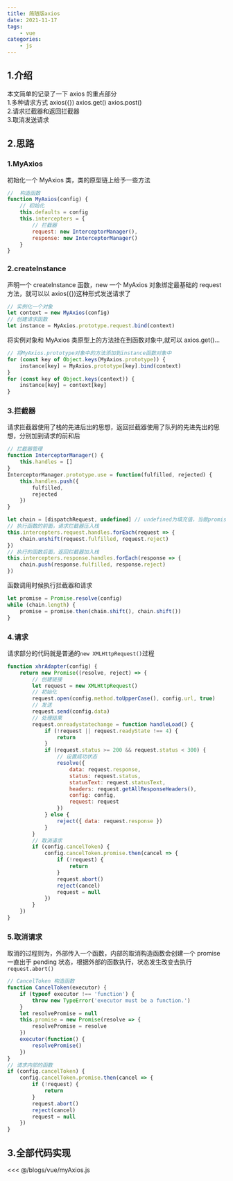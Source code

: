 ```yaml
---
title: 简陋版axios
date: 2021-11-17
tags:
    - vue
categories:
    - js
---
```


## 1.介绍

本文简单的记录了一下 axios 的重点部分  
1.多种请求方式 axios({}) axios.get() axios.post()  
2.请求拦截器和返回拦截器  
3.取消发送请求

## 2.思路
### 1.MyAxios
初始化一个 MyAxios 类，类的原型链上给予一些方法

```js
//  构造函数
function MyAxios(config) {
	// 初始化
	this.defaults = config
	this.intercepters = {
		// 拦截器
		request: new InterceptorManager(),
		response: new InterceptorManager()
	}
}
```
### 2.createInstance
声明一个 createInstance 函数，new 一个 MyAxios 对象绑定最基础的 request 方法，就可以以 axios({})这种形式发送请求了

```js
// 实例化一个对象
let context = new MyAxios(config)
// 创建请求函数
let instance = MyAxios.prototype.request.bind(context)
```

将实例对象和 MyAxios 类原型上的方法挂在到函数对象中,就可以 axios.get()...

```js
// 将MyAxios.prototype对象中的方法添加到instance函数对象中
for (const key of Object.keys(MyAxios.prototype)) {
	instance[key] = MyAxios.prototype[key].bind(context)
}
for (const key of Object.keys(context)) {
	instance[key] = context[key]
}
```
### 3.拦截器
请求拦截器使用了栈的先进后出的思想，返回拦截器使用了队列的先进先出的思想，分别加到请求的前和后

```js
// 拦截器管理
function InterceptorManager() {
	this.handles = []
}
InterceptorManager.prototype.use = function(fulfilled, rejected) {
	this.handles.push({
		fulfilled,
		rejected
	})
}

let chain = [dispatchRequest, undefined] // undefined为填充值，当做promise的reject
// 执行函数的前面，请求拦截器压入栈
this.intercepters.request.handles.forEach(request => {
	chain.unshift(request.fulfilled, request.reject)
})
// 执行的函数后面，返回拦截器加入栈
this.intercepters.response.handles.forEach(response => {
	chain.push(response.fulfilled, response.reject)
})
```

函数调用时候执行拦截器和请求

```js
let promise = Promise.resolve(config)
while (chain.length) {
	promise = promise.then(chain.shift(), chain.shift())
}
```
### 4.请求
请求部分的代码就是普通的`new XMLHttpRequest()`过程

```js
function xhrAdapter(config) {
	return new Promise((resolve, reject) => {
		// 创建链接
		let request = new XMLHttpRequest()
		// 初始化
		request.open(config.method.toUpperCase(), config.url, true)
		// 发送
		request.send(config.data)
		// 处理结果
		request.onreadystatechange = function handleLoad() {
			if (!request || request.readyState !== 4) {
				return
			}
			if (request.status >= 200 && request.status < 300) {
				// 设置成功状态
				resolve({
					data: request.response,
					status: request.status,
					statusText: request.statusText,
					headers: request.getAllResponseHeaders(),
					config: config,
					request: request
				})
			} else {
				reject({ data: request.response })
			}
		}
		// 取消请求
		if (config.cancelToken) {
			config.cancelToken.promise.then(cancel => {
				if (!request) {
					return
				}
				request.abort()
				reject(cancel)
				request = null
			})
		}
	})
}
```
### 5.取消请求
取消的过程则为，外部传入一个函数，内部的取消构造函数会创建一个 promise 一直出于 pending 状态，根据外部的函数执行，状态发生改变去执行`request.abort()`

```js
// CancelToken 构造函数
function CancelToken(executor) {
	if (typeof executor !== 'function') {
		throw new TypeError('executor must be a function.')
	}
	let resolvePromise = null
	this.promise = new Promise(resolve => {
		resolvePromise = resolve
	})
	executor(function() {
		resolvePromise()
	})
}
// 请求内部的函数
if (config.cancelToken) {
	config.cancelToken.promise.then(cancel => {
		if (!request) {
			return
		}
		request.abort()
		reject(cancel)
		request = null
	})
}
```

## 3.全部代码实现

<<< @/blogs/vue/myAxios.js
